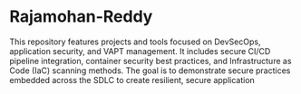 # Rajamohan-Reddy
This repository features projects and tools focused on DevSecOps, application security, and VAPT management. It includes secure CI/CD pipeline integration, container security best practices, and Infrastructure as Code (IaC) scanning methods. The goal is to demonstrate secure practices embedded across the SDLC to create resilient, secure application
